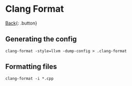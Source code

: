 # Clang Format

[Back](../../index.md){: .button}

## Generating the config

```
clang-format -style=llvm -dump-config > .clang-format
```

## Formatting files

```
clang-format -i *.cpp
```

